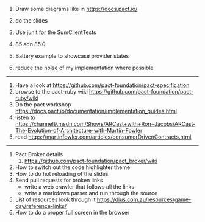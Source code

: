 1. Draw some diagrams like in https://docs.pact.io/
1. do the slides
1. Use junit for the SumClientTests
1. 85 adn 85.0

1. Battery example to showcase provider states
1. reduce the noise of my implementation where possible

---

1. Have a look at https://github.com/pact-foundation/pact-specification
1. browse to the pact-ruby wiki https://github.com/pact-foundation/pact-ruby/wiki
1. Do the pact workshop https://docs.pact.io/documentation/implementation_guides.html
1. listen to https://channel9.msdn.com/Shows/ARCast+with+Ron+Jacobs/ARCast-The-Evolution-of-Architecture-with-Martin-Fowler
1. read https://martinfowler.com/articles/consumerDrivenContracts.html

---

1. Pact Broker details
   1. https://github.com/pact-foundation/pact_broker/wiki
1. How to switch out the code highlighter theme
1. How to do hot reloading of the slides
1. Send pull requests for broken links
   - write a web crawler that follows all the links
   - write a markdown parser and run through the source
1. List of resources look through it https://dius.com.au/resources/game-day/reference-links/
1. How to do a proper full screen in the browser